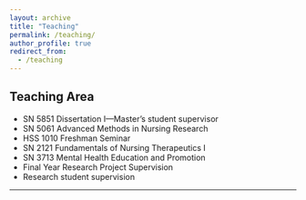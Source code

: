 ```yaml
---
layout: archive
title: "Teaching"
permalink: /teaching/
author_profile: true
redirect_from:
  - /teaching
---
```


## Teaching Area

* SN 5851 Dissertation I—Master’s student supervisor
* SN 5061 Advanced Methods in Nursing Research
* HSS 1010 Freshman Seminar
* SN 2121 Fundamentals of Nursing Therapeutics I
* SN 3713 Mental Health Education and Promotion
* Final Year Research Project Supervision
* Research student supervision

---
